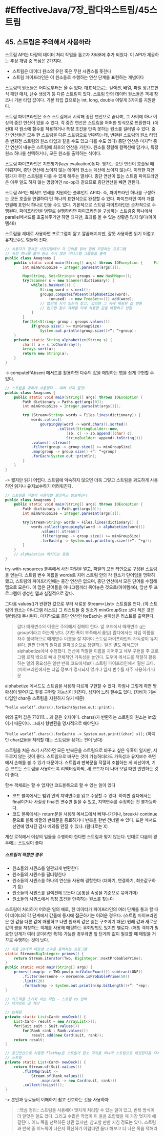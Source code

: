 # #EffectiveJava/7장_람다와스트림/45스트림

## 45. 스트림은 주의해서 사용하라

스트림 API는 다량의 데이터 처리 작업을 돕고자 자바8에 추가 되었다. 이 API가 제공하는 추상 개념 중 핵심은 2가지다.

- 스트림은 데이터 원소의 유한 혹은 무한 시퀀스를 뜻한다
- 스트림 파이프라인은 이 원소들로 수행하는 연산 단계를 표현하는 개념이다

스트림의 원소들은 어디로부터든 올 수 있다. 대표적으로는 컬렉션, 배열, 파일 정규표현식 패턴 매처, 난수 생성기 등 다른 스트림이 있다. 스트림 안의 데이터 원소들은 객체 참조나 기본 타입 값이다. 기본 타입 값으로는 int, long, double 이렇게 3가지를 지원한다.

스트림 파이프라인은 소스 스트림에서 시작해 종단 연산으로 끝나며, 그 사이에 하나 이상의 중간 연산이 있을 수 있다. 각 중간 연산은 스트림을 어떠한 방식으로 변환한다. 
(예컨대 각 원소에 함수를 적용하거나 특정 조건을 만족 못하는 원소를 걸러낼 수 있다. 중간 연산들은 모두 한 스트림을 다른 스트림으로 변환하는데, 변환된 스트림의 원소 타입은 변화전 스트림의 원소 타입과 같을 수도 있고 다를 수도 있다)
종단 연산은 마지막 중간 연산이 내놓은 스트림에 최후의 연산을 가한다. 원소를 정렬해 컬렉션에 담거나, 특정 원소 하나를 선택하거나, 모든 원소를 출력하는 식이다.


스트림 파이프라인은 지연평가(lazy evaluation)된다. 평가는 종단 연산이 호출될 때 이뤄지며, 종단 연산에 쓰이지 않는 데이터 원소는 계산에 쓰이지 않는다. 이러한 지연 평가가 무한 스트림을 다룰 수 있게 해주는 열쇠다. 종단 연산이 없는 스트림 파이프라인은 아무 일도 하지 않는 명령어인 no-op과 같으므로 종단연산을 빼면 안된다.

스트림 API는 메서드 연쇄를 지원하는 플루언트 API다. 즉, 파이프라인 하나를 구성하는 모든 호출을 연결하여 단 하나의 표현식으로 완성할 수 있다. 파이프라인 여러 개를 연결해 표현식 하나로 만들 수도 있다. 
기본적으로 스트림 파이프라인은 순차적으로 수행된다. 파이프라인을 병렬로 실행하려면 파이프라인을 구성하는 스트림중 하나에서 parallel메서드를 호출해주기만 하면 되지만, 효과를 볼 수 있는 상황은 많지 않다(아이템48)

스트림을 제대로 사용하면 프로그램이 짧고 깔끔해지지만, 잘못 사용하면 읽기 어렵고 유지보수도 힘들어 진다. 

```java
// 사용자가 명시한 사전파일에서 각 단어를 읽어 맵에 저장하는 프로그램
// 사전 하나를 훑어 원소 수가 많은 아나그램 그룹들을 출력
public class Anagrams {
	public static void main(String[] args) throws IOException {		File dictionary = new File(args[0]);
		int minGroupSize = Integer.parseInt(args[1]);

		Map<String, Set<String>> groups = new HashMap<>();
		try(Scanner s = new Scanner(dictionary)) {
			while(s.hasNext()) {
				String word = s.next();
				groups.computeIfAbsent(alphabetize(word),
					(unused) -> new TreeSet<>()).add(word);
				// 맵안에 키가 있는지 찾고, 있으면 그 키에 매핑된 값 반환
				// 없으면 함수 객체를 키에 적용한 값을 매핑하고 반환
			}
		}
		for(Set<String> group : groups.values())
			if(group.size() >= minGroupSize)
				System.out.println(group.size()+”: “+group);
	}
	private static String alphabetize(String s) {
		char[] a = s.toCharArray();
		Arrays.sort(a);
		return new String(a);
	}
}
```
-> computeIfAbsent 메서드를 활용하면 다수의 값을 매핑하는 맵을 쉽게 구현할 수 있다.

```java
// 스트림을 과하게 사용했다 - 따라 하지 말것!
public class Anagrams {
	public static void main(String[] args) throws IOException {
		Path dictionary = Paths.get(args[0]);
		int minGroupSize = Integer.parseInt(args[1]);

		try (Stream<String> words = Files.lines(dictionary)) {
			words.collect(
				gourpingBy(word -> word.chars().sorted()
						.collect(StringBuilder::new,
							(sb, c) -> sb.append((char) c),
							StringBuilder::append).toString()))
			.values().stream()
			.filter(group -> group.size() >= minGroupSize)
			.map(group -> group.size() +”: “+group)
			.forEach(System.out::println);
		}
	}
}
```
-> 짧지만 읽기 어렵다. 스트림에 익숙하지 않으면 더욱 그렇고 스트림을 과도하게 사용하면 읽거나 유지보수하기 어려워진다.

```java
// 스트림을 적절히 사용하면 깔끔하고 명료해진다
public class Anagrams {
	public static void main(String[] args) throws IOException {
		Path dictionary = Path.get(args[0]);
		int minGroupSize = Integer.parseInt(args[1]);

		try(Stream<String> words = Files.lines(dictionary)) {
			words.collect(groupingBy(word -> alphabetize(word)))
				.values().stream()
				.filter(group -> group.size() >= minGroupSize)
				.forEach(g -> System.out.println(g.size()+”: “+g));
		}
	}
	// alphabetize 메서드는 동일
}
```

try-with-resources 블록에서 사전 파일을 열고, 파일의 모든 라인으로 구성된 스트림을 얻는다. 스트림 변수 이름을 words로 지어 스트림 안의 각 원소가 단어임을 명확히 했고, 스트림의 파이프라인에는 중간 연산은 없으며, 종단 연산에서 모든 단어를 수집해 맵으로 모은다. 이 맵은 단어들을 아나그램끼리 묶어놓은 것으로(아이템46), 앞선 두 프로그램이 생성한 맵과 실질적으로 같다. 

그다음 values()가 반환한 값으로 부터 새로운 Stream<List<String>> 스트림을 연다. (이 스트림의 원소는 아나그램 리스트) 그 리스트들 중 원소가 minGroupSize 보다 적은 것은 필터링돼 무시된다. 마지막으로 종단 연산인 forEach는 살아남은 리스트를 출력한다.

> 람다 매개변수의 이름은 주의해서 정해야 한다. 앞 코드에서 매개변수 g는 group이라고 하는게 낫다. (지면 폭이 부족해서 줄임) 람다에서는 타입 이름을 자주 생략하므로 매개변수 이름을 잘 지어야 스트림 파이프라인의 가독성이 유지된다.
>   한편 단어의 철자를 알파벳순으로 정렬하는 일은 별도 메서드인 alphabetize에서 수행했다. 연산에 적절한 이름을 지어주고 세부 구현을 주 프로그램 로직 밖으로 빼내 전체적인 가독성을 높인다. 도우미 메서드를 적절히 활용하는 일의 중요성은 일반 반복 코드에서보다 스트림 파이프라인에서 훨씬 크다. (파이프라인에서는 타입 정보가 명시되지 않거나 임시 변수를 자주 사용하기 때문

alphabetize 메서드도 스트림을 사용해 다르게 구현할 수 있다. 하짐나 그렇게 하면 명확성이 떨어지고 잘못 구현할 가능성이 커진다. 심지어 느려 질수도 있다. (자바가 기본타입인 char용 스트림을 지원하지 않기 때문)

`“Hello world!”.chars().forEach(System.out::print);`

위의 출력 값은 710111… 과 같은 숫자이다. chars()가 반환하는 스트림의 원소는 int값이기 때문이다. 그래서 형변환을 명시적으로 해야된다

`“Hello world!”.chars().forEach(x -> System.out.print((char) x));`
(하지만 char값들을 처리할 대는 스트림을 삼가는 편이 낫다)


스트림을 처음 쓰기 시작하면 모든 반복문을 스트림으로 바꾸고 싶은 유혹이 일지만, 서두르지 않는 것이 좋다. 스트림으로 바꾸는 것이 가능하더라도 가독성과 유지보수 측면에서 손해를 볼 수 있기 때문이다. 스트림과 반복문을 적절히 조합하는 게 최선이며, 기존 코드는 스트림을 사용하도록 리펙터링하되, 새 코드가 더 나아 보일 때만 반연하는 것이 좋다.


함수 객체로는 할 수 없지만 코드블록으로 할 수 있는 일이 있다

- 코드 블록에서는 범위 안의 지역변수를 읽고 수정할 수 있다. 하지만 람다에서는 final이거나 사실상 final인 변수만 읽을 수 있고, 지역변수를 수정하는 건 불가능하다.
- 코드 블록에서는 return문을 사용해 메서드에서 빠져나가거나, break나 continue 문으로 블록 바깥의 반복문을 종료하거나 반복을 한번 건너뛸 수 있다. 또한 메서드 선언에 명시된 검사 예외를 던질 수 있다. (람다로는 X)

계산 로직에서 이상의 일들을 수행하야 한다면 스트림과 맞지 않는다. 반대로 다음의 경우에는 스트림이 좋다

##### 스트림이 적합한 경우
- 원소들의 시퀀스를 일관되게 변환한다
- 원소들의 시퀀스를 필터링한다
- 원소들의 시퀀스를 하나의 연산을 사용해 결합한다 (더하기, 연결하기, 최솟값구하기 등)
- 원소들의 시퀀스를 컬렉션에 모든다 (공통된 속성을 기준으로 묶어가며)
- 원소들의 시퀀스에서 특정 조건을 만족하는 원소를 찾는다


스트림이 처리하기 어려운 일의 예로, 한 데이터가 파이프라인의 여러 단계를 통과 할 때 이 데이터의 각 단계에서 값들에 동시에 접근하기는 어려운 경우다. (스트림 파이프라인은 한 값을 다른 값에 매핑하고 나면 원래의 값은 잃는 구조이기 때문)
원래 값과 새로운 값의 쌍을 저장하는 객체를 사용해 매핑하는 우회방법도 있지만 별로다. (매핑 객체가 필요한 단계가 여러 곳이라면 특히)
가능한 경우라면 앞 단계의 값이 필요할 때 매핑을 거꾸로 수행하는 것이 낫다.

```java
// 처음 20개의 메르센 소수를 출력하는 프로그램
static Stream<BigInteger> primes() {
	return Stream.iterator(Two, BigInteger::nextProbablePrime);
}
public static void main(String[] args) {
	primes().map(p -> TWO.pow(p.intValueExact()).subtract(ONE))
		.filter(mersenne -> mersenne.isProbablePrime(50))
		.limit(20)
		.forEach(mp -> System.out.println(mp.bitLength()+”: “+mp);
}
```

```java
// 카드덱을 초기화 하는 작업 - 스트림 vs 반복
// 데카르트 곱 계산

// 반복문
private static List<Card> newDeck() {
	List<Card> result = new ArrayList<>();
	for(Suit suit : Suit.values())
		for(Rank rank : Rank.values())
			result.add(new Card(suit, rank));
	return result;
}

// 중간연산으로 사용한 flatMap은 스트림의 원소 각각을 하나의 스트림으로 매핑한다음 다시 하나의 스트림으로 합친다
// 스트림
private static List<Card> newDeck() {
	return Stream.of(Suit.values())
		.flatMap(Suit -> 
			Stream.of(Rank.values())
				.map(rank -> new Card(suit, rank)))
		.collect(toList());
}
```
-> 본인과 동료들이 이해하기 쉽고 선호하는 것을 사용하자


> ::핵심 정리:: 
> 스트림을 사용해야 멋지게 처리할 수 있는 일이 있고, 반복 방식이 더 알맞은 일도 있다.
> 그리고 수많은 작업이 이 둘을 조합했을 때 가장 멋지게 해결된다. 어느 쪽을 선택하든 상관 없지만, 참고할 만한 지침 정도는 있다. 스트림과 반복 중 어느쪽이 나은지 확신하기 어렵다면 둘다 해보고 더 나은 쪽을 택해라


